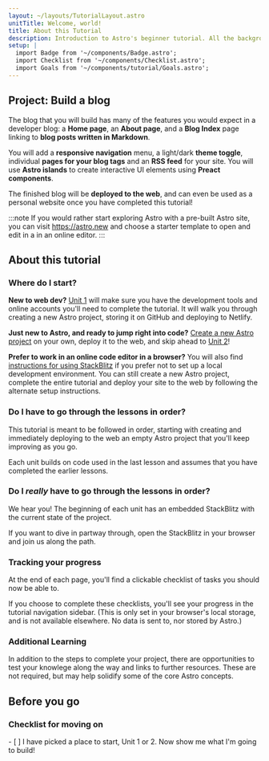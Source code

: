 ```yaml
---
layout: ~/layouts/TutorialLayout.astro
unitTitle: Welcome, world!
title: About this Tutorial
description: Introduction to Astro's beginner tutorial. All the background knowledge you need to get started!
setup: |
  import Badge from '~/components/Badge.astro';
  import Checklist from '~/components/Checklist.astro';
  import Goals from '~/components/tutorial/Goals.astro';
---
```

## Project: Build a blog

The blog that you will build has many of the features you would expect in a developer blog: a **Home page**, an **About page**, and a **Blog Index** page linking to **blog posts written in Markdown**. 

You will add a **responsive navigation** menu, a light/dark **theme toggle**, individual **pages for your blog tags** and an **RSS feed** for your site. You will use **Astro islands** to create interactive UI elements using **Preact components**.


The finished blog will be **deployed to the web**, and can even be used as a personal website once you have completed this tutorial!


:::note
If you would rather start exploring Astro with a pre-built Astro site, you can visit https://astro.new and choose a starter template to open and edit in a in an online editor.
::: 

## About this tutorial

### Where do I start?

**New to web dev?** [Unit 1](/en/tutorial/1-setup/) will make sure you have the development tools and online accounts you'll need to complete the tutorial. It will walk you through creating a new Astro project, storing it on GitHub and deploying to Netlify.

**Just new to Astro, and ready to jump right into code?** [Create a new Astro project](/en/install/auto) on your own, deploy it to the web, and skip ahead to [Unit 2](/en/tutorial/2-astro-pages/)!

**Prefer to work in an online code editor in a browser?** You will also find [instructions for using StackBlitz](/en/tutorial/stackblitz/) if you prefer not to set up a local development environment. You can still create a new Astro project, complete the entire tutorial and deploy your site to the web by following the alternate setup instructions.

### Do I have to go through the lessons in order?

This tutorial is meant to be followed in order, starting with creating and immediately deploying to the web an empty Astro project that you'll keep improving as you go. 

Each unit builds on code used in the last lesson and assumes that you have completed the earlier lessons.

### Do I _really_ have to go through the lessons in order?

We hear you! The beginning of each unit has an embedded StackBlitz with the current state of the project. 

If you want to dive in partway through, open the StackBlitz in your browser and join us along the path.

### Tracking your progress

At the end of each page, you'll find a clickable checklist of tasks you should now be able to.

If you choose to complete these checklists, you'll see your progress in the tutorial navigation sidebar. (This is only set in your browser's local storage, and is not available elsewhere. No data is sent to, nor stored by Astro.) 

### Additional Learning

In addition to the steps to complete your project, there are opportunities to test your knowlege along the way and links to further resources. These are not required, but may help solidify some of the core Astro concepts.

## Before you go

### Checklist for moving on

<Checklist key="introduction">
- [ ] I have picked a place to start, Unit 1 or 2. Now show me what I'm going to build!
</Checklist>
